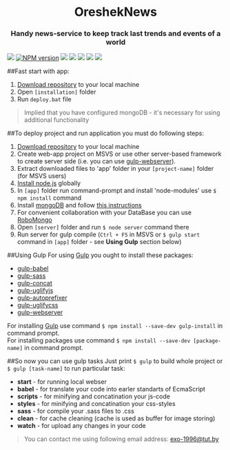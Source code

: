 <p align="center">
  <h1 align="center">OreshekNews</h1>
  <h3 align="center">Handy news-service to keep track last trends and events of a world</h3>
</p>  

 [![](https://img.shields.io/badge/version-v1.0.0-brightgreen.svg)](https://github.com/Averin-Vladislav/OreshekNews)
 [![NPM version](https://img.shields.io/npm/v/npm.svg?maxAge=2592000)](https://www.npmjs.com/)  [![](https://img.shields.io/badge/build%20with-Gulp-yellow.svg)](http://gulpjs.com/)
 [![](https://img.shields.io/badge/Angular-v1.5.8-red.svg)](https://angularjs.org/) [![](https://img.shields.io/badge/contacts-Facebook-blue.svg)](https://www.facebook.com/vladik.averin) [![](https://img.shields.io/badge/API-NY%20Times-lightgrey.svg)](https://developer.nytimes.com/) [![](https://img.shields.io/badge/DataBase-MongoDB-brightgreen.svg)](https://docs.mongodb.com/)
 
##Fast start with app:
 1. [Download repository](https://github.com/Averin-Vladislav/OreshekNews/archive/master.zip) to your local machine  
 2. Open `[installation]` folder  
 3. Run `deploy.bat` file  
 
 
 
> Implied that you have configured mongoDB - it's necessary for using additional functionality

##To deploy project and run application you must do following steps:  
 1. [Download repository](https://github.com/Averin-Vladislav/OreshekNews/archive/master.zip) to your local machine    
 2. Create web-app project on MSVS or use other server-based framework to create server side (i.e. you can use [gulp-webserver](https://www.npmjs.com/package/gulp-webserver)).
 3. Extract downloaded files to 'app' folder in your `[project-name]` folder (for MSVS users)  
 4. [Install node.js](https://nodejs.org/en/) globally  
 5. In `[app]` folder run command-prompt and install 'node-modules' use `$ npm install` command
 6. Install [mongoDB](https://docs.mongodb.com/) and follow [this instructions](https://docs.mongodb.com/manual/tutorial/install-mongodb-on-windows/)
 7. For convenient collaboration with your DataBase you can use [RoboMongo](https://robomongo.org/)
 8. Open `[server]` folder and run `$ node server` command there
 9. Run server for gulp compile (`Ctrl + F5` in MSVS or `$ gulp start` command in `[app]` folder - see **Using Gulp** section below)

##Using Gulp
For using [Gulp](http://gulpjs.com/) you ought to install these packages:  
  * [gulp-babel](https://www.npmjs.com/package/gulp-babel)  
  * [gulp-sass](https://www.npmjs.com/package/gulp-sass)  
  * [gulp-concat](https://www.npmjs.com/package/gulp-concat)  
  * [gulp-uglifyjs](https://www.npmjs.com/package/gulp-uglifyjs)  
  * [gulp-autoprefixer](https://www.npmjs.com/package/gulp-autoprefixer)  
  * [gulp-uglifycss](https://www.npmjs.com/package/gulp-uglifycss) 
  * [gulp-webserver](https://www.npmjs.com/package/gulp-webserver)   

For installing [Gulp](http://gulpjs.com/) use command `$ npm install --save-dev gulp-install` in command prompt.  
For installing packages use command `$ npm install --save-dev [package-name]` in command prompt.   

##So now you can use gulp tasks 
Just print `$ gulp` to build whole project or `$ gulp [task-name]` to run particular task:
  * **start** - for running local webser 
  * **babel** - for translate your code into earler standarts of EcmaScript
  * **scripts** - for minifying and concatination your js-code
  * **styles** - for minifying and concatination your css-styles
  * **sass** - for compile your .sass files to .css
  * **clean** - for cache cleaning (cache is used as buffer for image storing)
  * **watch** - for upload any changes in your code



> You can contact me using following email address: 
exo-1996@tut.by
